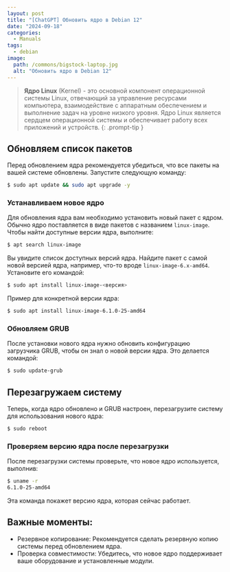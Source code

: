 ```yaml
---
layout: post
title: "[ChatGPT] Обновить ядро в Debian 12"
date: "2024-09-18"
categories:
  - Manuals
tags:
  - debian
image:
  path: /commons/bigstock-laptop.jpg
  alt: "Обновить ядро в Debian 12"
---
```


> **Ядро Linux** (Kernel) - это основной компонент операционной системы Linux, отвечающий за управление ресурсами компьютера, взаимодействие с аппаратным обеспечением и выполнение задач на уровне низкого уровня. Ядро Linux является сердцем операционной системы и обеспечивает работу всех приложений и устройств.
{: .prompt-tip }

## Обновляем список пакетов

Перед обновлением ядра рекомендуется убедиться, что все пакеты на вашей системе обновлены. Запустите следующую команду:

```sh
$ sudo apt update && sudo apt upgrade -y
```

### Устанавливаем новое ядро

Для обновления ядра вам необходимо установить новый пакет с ядром. Обычно ядро поставляется в виде пакетов с названием `linux-image`. Чтобы найти доступные версии ядра, выполните:

```sh
$ apt search linux-image
```

Вы увидите список доступных версий ядра. Найдите пакет с самой новой версией ядра, например, что-то вроде `linux-image-6.x-amd64`. Установите его командой:

```sh
$ sudo apt install linux-image-<версия>
```

Пример для конкретной версии ядра:

```sh
$ sudo apt install linux-image-6.1.0-25-amd64
```

### Обновляем GRUB

После установки нового ядра нужно обновить конфигурацию загрузчика GRUB, чтобы он знал о новой версии ядра. Это делается командой:

```sh
$ sudo update-grub
```

## Перезагружаем систему

Теперь, когда ядро обновлено и GRUB настроен, перезагрузите систему для использования нового ядра:

```sh
$ sudo reboot
```

### Проверяем версию ядра после перезагрузки

После перезагрузки системы проверьте, что новое ядро используется, выполнив:

```sh
$ uname -r
6.1.0-25-amd64
```

Эта команда покажет версию ядра, которая сейчас работает.

## Важные моменты:

- Резервное копирование: Рекомендуется сделать резервную копию системы перед обновлением ядра.
- Проверка совместимости: Убедитесь, что новое ядро поддерживает ваше оборудование и установленные модули.
